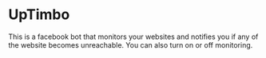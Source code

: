# UpTimbo
This is a facebook bot that monitors your websites and notifies you if any of the website becomes unreachable. You can also turn on or off monitoring.  
